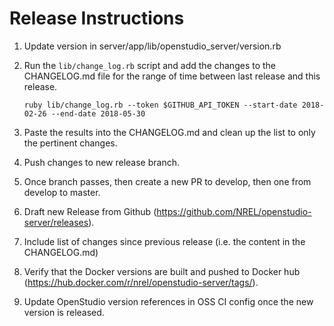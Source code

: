 # Release Instructions

1. Update version in server/app/lib/openstudio_server/version.rb
1. Run the `lib/change_log.rb` script and add the changes to the CHANGELOG.md file for the range of time between last release and this release.

    ```
    ruby lib/change_log.rb --token $GITHUB_API_TOKEN --start-date 2018-02-26 --end-date 2018-05-30
    ```

1. Paste the results into the CHANGELOG.md and clean up the list to only the pertinent changes.
1. Push changes to new release branch. 
1. Once branch passes, then create a new PR to develop, then one from develop to master.
1. Draft new Release from Github (https://github.com/NREL/openstudio-server/releases).
1. Include list of changes since previous release (i.e. the content in the CHANGELOG.md)
1. Verify that the Docker versions are built and pushed to Docker hub (https://hub.docker.com/r/nrel/openstudio-server/tags/).
1. Update OpenStudio version references in OSS CI config once the new version is released.
